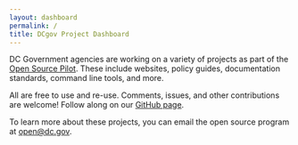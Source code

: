 ```yaml
---
layout: dashboard
permalink: /
title: DCgov Project Dashboard
---
```


DC Government agencies are working on a variety of projects as part of the [Open Source Pilot](http://open.dc.gov/open-source-guidelines). These include websites, policy guides, documentation standards, command line tools, and more.

All are free to use and re-use. Comments, issues, and other contributions are welcome! Follow along on our [GitHub page](https://github.com/dcgov).

To learn more about these projects, you can email the open source program at [open@dc.gov](mailto:open@dc.gov).
